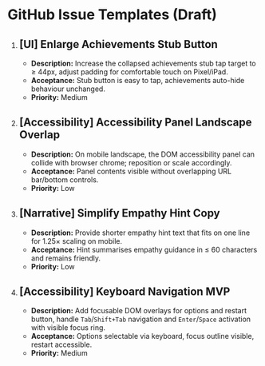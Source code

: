 # GitHub Issue Templates (Draft)

1. ## [UI] Enlarge Achievements Stub Button
   - **Description:** Increase the collapsed achievements stub tap target to ≥ 44px, adjust padding for comfortable touch on Pixel/iPad.
   - **Acceptance:** Stub button is easy to tap, achievements auto-hide behaviour unchanged.
   - **Priority:** Medium

2. ## [Accessibility] Accessibility Panel Landscape Overlap
   - **Description:** On mobile landscape, the DOM accessibility panel can collide with browser chrome; reposition or scale accordingly.
   - **Acceptance:** Panel contents visible without overlapping URL bar/bottom controls.
   - **Priority:** Low

3. ## [Narrative] Simplify Empathy Hint Copy
   - **Description:** Provide shorter empathy hint text that fits on one line for 1.25× scaling on mobile.
   - **Acceptance:** Hint summarises empathy guidance in ≤ 60 characters and remains friendly.
   - **Priority:** Low

4. ## [Accessibility] Keyboard Navigation MVP
   - **Description:** Add focusable DOM overlays for options and restart button, handle `Tab`/`Shift+Tab` navigation and `Enter`/`Space` activation with visible focus ring.
   - **Acceptance:** Options selectable via keyboard, focus outline visible, restart accessible.
   - **Priority:** Medium


